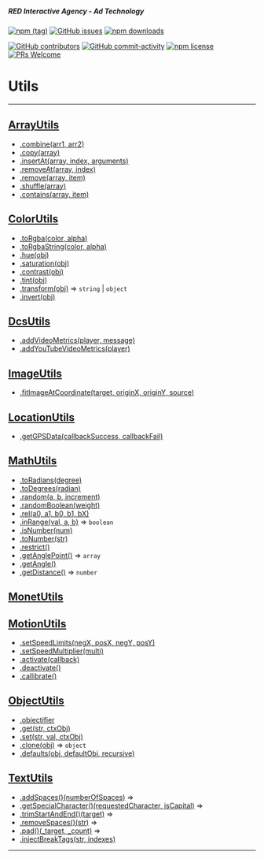 ##### RED Interactive Agency - Ad Technology

[![npm
(tag)](https://img.shields.io/npm/v/@ff0000-ad-tech%2Fad-utils.svg?style=flat-square)](https://www.npmjs.com/package/@ff0000-ad-tech%2Fad-utils)
[![GitHub
issues](https://img.shields.io/github/issues/ff0000-ad-tech/ad-utils.svg?style=flat-square)](https://github.com/ff0000-ad-tech/ad-utils)
[![npm
downloads](https://img.shields.io/npm/dm/@ff0000-ad-tech%2Fad-utils.svg?style=flat-square)](https://www.npmjs.com/package/@ff0000-ad-tech%2Fad-utils)

[![GitHub
contributors](https://img.shields.io/github/contributors/ff0000-ad-tech/ad-utils.svg?style=flat-square)](https://github.com/ff0000-ad-tech/ad-utils/graphs/contributors/)
[![GitHub
commit-activity](https://img.shields.io/github/commit-activity/y/ff0000-ad-tech/ad-utils.svg?style=flat-square)](https://github.com/ff0000-ad-tech/ad-utils/commits/master)
[![npm
license](https://img.shields.io/npm/l/@ff0000-ad-tech%2Fad-utils.svg?style=flat-square)](https://github.com/ff0000-ad-tech/wp-creative-server/blob/master/LICENSE)
[![PRs
Welcome](https://img.shields.io/badge/PRs-welcome-brightgreen.svg?style=flat-square)](http://makeapullrequest.com)

# Utils

* * *

## <a name="ArrayUtils" href="./docs/ArrayUtils.md">ArrayUtils</a>
* <a href="./docs/ArrayUtils.md#ArrayUtils.combine">.combine(arr1, arr2)</a>
* <a href="./docs/ArrayUtils.md#ArrayUtils.copy">.copy(array)</a>
* <a href="./docs/ArrayUtils.md#ArrayUtils.insertAt">.insertAt(array, index, arguments)</a>
* <a href="./docs/ArrayUtils.md#ArrayUtils.removeAt">.removeAt(array, index)</a>
* <a href="./docs/ArrayUtils.md#ArrayUtils.remove">.remove(array, item)</a>
* <a href="./docs/ArrayUtils.md#ArrayUtils.shuffle">.shuffle(array)</a>
* <a href="./docs/ArrayUtils.md#ArrayUtils.contains">.contains(array, item)</a>
## <a name="ColorUtils" href="./docs/ColorUtils.md">ColorUtils</a>
* <a href="./docs/ColorUtils.md#ColorUtils.toRgba">.toRgba(color, alpha)</a>
* <a href="./docs/ColorUtils.md#ColorUtils.toRgbaString">.toRgbaString(color, alpha)</a>
* <a href="./docs/ColorUtils.md#ColorUtils.hue">.hue(obj)</a>
* <a href="./docs/ColorUtils.md#ColorUtils.saturation">.saturation(obj)</a>
* <a href="./docs/ColorUtils.md#ColorUtils.contrast">.contrast(obj)</a>
* <a href="./docs/ColorUtils.md#ColorUtils.tint">.tint(obj)</a>
* <a href="./docs/ColorUtils.md#ColorUtils.transform">.transform(obj)</a> ⇒ <code>string</code> \| <code>object</code>
* <a href="./docs/ColorUtils.md#ColorUtils.invert">.invert(obj)</a>
## <a name="DcsUtils" href="./docs/DcsUtils.md">DcsUtils</a>
* <a href="./docs/DcsUtils.md#DcsUtils.addVideoMetrics">.addVideoMetrics(player, message)</a>
* <a href="./docs/DcsUtils.md#DcsUtils.addYouTubeVideoMetrics">.addYouTubeVideoMetrics(player)</a>
## <a name="ImageUtils" href="./docs/ImageUtils.md">ImageUtils</a>
* <a href="./docs/ImageUtils.md#ImageUtils.fitImageAtCoordinate">.fitImageAtCoordinate(target, originX, originY, source)</a>
## <a name="LocationUtils" href="./docs/LocationUtils.md">LocationUtils</a>
* <a href="./docs/LocationUtils.md#LocationUtils.getGPSData">.getGPSData(callbackSuccess, callbackFail)</a>
## <a name="MathUtils" href="./docs/MathUtils.md">MathUtils</a>
* <a href="./docs/MathUtils.md#MathUtils.toRadians">.toRadians(degree)</a>
* <a href="./docs/MathUtils.md#MathUtils.toDegrees">.toDegrees(radian)</a>
* <a href="./docs/MathUtils.md#MathUtils.random">.random(a, b, increment)</a>
* <a href="./docs/MathUtils.md#MathUtils.randomBoolean">.randomBoolean(weight)</a>
* <a href="./docs/MathUtils.md#MathUtils.rel">.rel(a0, a1, b0, b1, bX)</a>
* <a href="./docs/MathUtils.md#MathUtils.inRange">.inRange(val, a, b)</a> ⇒ <code>boolean</code>
* <a href="./docs/MathUtils.md#MathUtils.isNumber">.isNumber(num)</a>
* <a href="./docs/MathUtils.md#MathUtils.toNumber">.toNumber(str)</a>
* <a href="./docs/MathUtils.md#MathUtils.restrict">.restrict()</a>
* <a href="./docs/MathUtils.md#MathUtils.getAnglePoint">.getAnglePoint()</a> ⇒ <code>array</code>
* <a href="./docs/MathUtils.md#MathUtils.getAngle">.getAngle()</a>
* <a href="./docs/MathUtils.md#MathUtils.getDistance">.getDistance()</a> ⇒ <code>number</code>
## <a name="MonetUtils" href="./docs/MonetUtils.md">MonetUtils</a>
## <a name="MotionUtils" href="./docs/MotionUtils.md">MotionUtils</a>
* <a href="./docs/MotionUtils.md#MotionUtils.setSpeedLimits">.setSpeedLimits(negX, posX, negY, posY)</a>
* <a href="./docs/MotionUtils.md#MotionUtils.setSpeedMultiplier">.setSpeedMultiplier(multi)</a>
* <a href="./docs/MotionUtils.md#MotionUtils.activate">.activate(callback)</a>
* <a href="./docs/MotionUtils.md#MotionUtils.deactivate">.deactivate()</a>
* <a href="./docs/MotionUtils.md#MotionUtils.callibrate">.callibrate()</a>
## <a name="ObjectUtils" href="./docs/ObjectUtils.md">ObjectUtils</a>
* <a href="./docs/ObjectUtils.md#ObjectUtils.objectifier">.objectifier</a>
* <a href="./docs/ObjectUtils.md#ObjectUtils.get">.get(str, ctxObj)</a>
* <a href="./docs/ObjectUtils.md#ObjectUtils.set">.set(str, val, ctxObj)</a>
* <a href="./docs/ObjectUtils.md#ObjectUtils.clone">.clone(obj)</a> ⇒ <code>object</code>
* <a href="./docs/ObjectUtils.md#ObjectUtils.defaults">.defaults(obj, defaultObj, recursive)</a>
## <a name="TextUtils" href="./docs/TextUtils.md">TextUtils</a>
* <a href="./docs/TextUtils.md#TextUtils.addSpaces_new">.addSpaces()(numberOfSpaces)</a> ⇒
* <a href="./docs/TextUtils.md#TextUtils.getSpecialCharacter_new">.getSpecialCharacter()(requestedCharacter, isCapital)</a> ⇒
* <a href="./docs/TextUtils.md#TextUtils.trimStartAndEnd_new">.trimStartAndEnd()(target)</a> ⇒
* <a href="./docs/TextUtils.md#TextUtils.removeSpaces_new">.removeSpaces()(str)</a> ⇒
* <a href="./docs/TextUtils.md#TextUtils.pad_new">.pad()(_target, _count)</a> ⇒
* <a href="./docs/TextUtils.md#TextUtils.injectBreakTags">.injectBreakTags(str, indexes)</a>

* * *